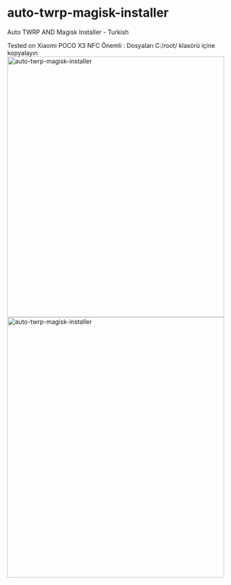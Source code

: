 # auto-twrp-magisk-installer
Auto TWRP AND Magisk Installer - Turkish

Tested on Xiaomi POCO X3 NFC
Önemli : Dosyaları C:/root/ klasörü içine kopyalayın
<img src="pic/1.jpg" alt="auto-twrp-magisk-installer" width="500" height="600">
<br>
<img src="pic/2.jpg" alt="auto-twrp-magisk-installer" width="500" height="600">
<br>
